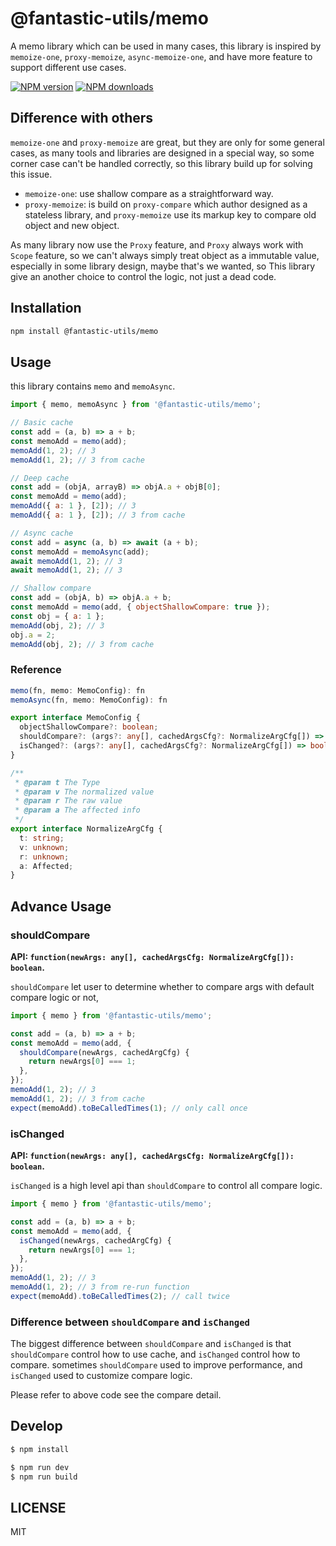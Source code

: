 # @fantastic-utils/memo

A memo library which can be used in many cases, this library is inspired by `memoize-one`, `proxy-memoize`, `async-memoize-one`, and have more feature to support different use cases.

[![NPM version](https://img.shields.io/npm/v/@fantastic-utils/memo.svg?style=flat)](https://npmjs.org/package/@fantastic-utils/memo)
[![NPM downloads](http://img.shields.io/npm/dm/@fantastic-utils/memo.svg?style=flat)](https://npmjs.org/package/@fantastic-utils/memo)

## Difference with others

`memoize-one` and `proxy-memoize` are great, but they are only for some general cases, as many tools and libraries are designed in a special way, so some corner case can't be handled correctly, so this library build up for solving this issue.

- `memoize-one`: use shallow compare as a straightforward way.
- `proxy-memoize`: is build on `proxy-compare` which author designed as a stateless library, and `proxy-memoize` use its markup key to compare old object and new object.

As many library now use the `Proxy` feature, and `Proxy` always work with `Scope` feature, so we can't always simply treat object as a immutable value, especially in some library design, maybe that's we wanted, so This library give an another choice to control the logic, not just a dead code.

## Installation

```bash
npm install @fantastic-utils/memo

```

## Usage

this library contains `memo` and `memoAsync`.

```javascript
import { memo, memoAsync } from '@fantastic-utils/memo';

// Basic cache
const add = (a, b) => a + b;
const memoAdd = memo(add);
memoAdd(1, 2); // 3
memoAdd(1, 2); // 3 from cache

// Deep cache
const add = (objA, arrayB) => objA.a + objB[0];
const memoAdd = memo(add);
memoAdd({ a: 1 }, [2]); // 3
memoAdd({ a: 1 }, [2]); // 3 from cache

// Async cache
const add = async (a, b) => await (a + b);
const memoAdd = memoAsync(add);
await memoAdd(1, 2); // 3
await memoAdd(1, 2); // 3

// Shallow compare
const add = (objA, b) => objA.a + b;
const memoAdd = memo(add, { objectShallowCompare: true });
const obj = { a: 1 };
memoAdd(obj, 2); // 3
obj.a = 2;
memoAdd(obj, 2); // 3 from cache
```

### Reference

```ts
memo(fn, memo: MemoConfig): fn
memoAsync(fn, memo: MemoConfig): fn
```

```ts
export interface MemoConfig {
  objectShallowCompare?: boolean;
  shouldCompare?: (args?: any[], cachedArgsCfg?: NormalizeArgCfg[]) => boolean;
  isChanged?: (args?: any[], cachedArgsCfg?: NormalizeArgCfg[]) => boolean;
}

/**
 * @param t The Type
 * @param v The normalized value
 * @param r The raw value
 * @param a The affected info
 */
export interface NormalizeArgCfg {
  t: string;
  v: unknown;
  r: unknown;
  a: Affected;
}
```

## Advance Usage

### shouldCompare

**API: `function(newArgs: any[], cachedArgsCfg: NormalizeArgCfg[]): boolean`.**

`shouldCompare` let user to determine whether to compare args with default compare logic or not,

```javascript
import { memo } from '@fantastic-utils/memo';

const add = (a, b) => a + b;
const memoAdd = memo(add, {
  shouldCompare(newArgs, cachedArgCfg) {
    return newArgs[0] === 1;
  },
});
memoAdd(1, 2); // 3
memoAdd(1, 2); // 3 from cache
expect(memoAdd).toBeCalledTimes(1); // only call once
```

### isChanged

**API: `function(newArgs: any[], cachedArgsCfg: NormalizeArgCfg[]): boolean`.**

`isChanged` is a high level api than `shouldCompare` to control all compare logic.

```javascript
import { memo } from '@fantastic-utils/memo';

const add = (a, b) => a + b;
const memoAdd = memo(add, {
  isChanged(newArgs, cachedArgCfg) {
    return newArgs[0] === 1;
  },
});
memoAdd(1, 2); // 3
memoAdd(1, 2); // 3 from re-run function
expect(memoAdd).toBeCalledTimes(2); // call twice
```

### Difference between `shouldCompare` and `isChanged`

The biggest difference between `shouldCompare` and `isChanged` is that `shouldCompare` control how to use cache, and `isChanged` control how to compare. sometimes `shouldCompare` used to improve performance, and `isChanged` used to customize compare logic.

Please refer to above code see the compare detail.

## Develop

```bash
$ npm install
```

```bash
$ npm run dev
$ npm run build
```

## LICENSE

MIT
